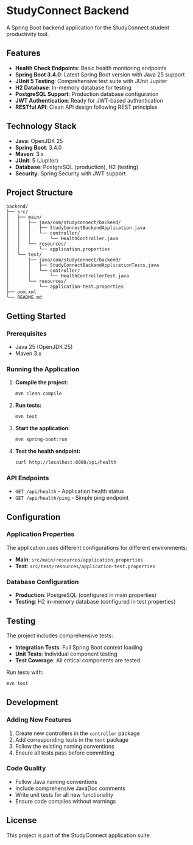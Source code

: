 # StudyConnect Backend

A Spring Boot backend application for the StudyConnect student productivity tool.

## Features

- **Health Check Endpoints**: Basic health monitoring endpoints
- **Spring Boot 3.4.0**: Latest Spring Boot version with Java 25 support
- **JUnit 5 Testing**: Comprehensive test suite with JUnit Jupiter
- **H2 Database**: In-memory database for testing
- **PostgreSQL Support**: Production database configuration
- **JWT Authentication**: Ready for JWT-based authentication
- **RESTful API**: Clean API design following REST principles

## Technology Stack

- **Java**: OpenJDK 25
- **Spring Boot**: 3.4.0
- **Maven**: 3.x
- **JUnit**: 5 (Jupiter)
- **Database**: PostgreSQL (production), H2 (testing)
- **Security**: Spring Security with JWT support

## Project Structure

```
backend/
├── src/
│   ├── main/
│   │   ├── java/com/studyconnect/backend/
│   │   │   ├── StudyConnectBackendApplication.java
│   │   │   └── controller/
│   │   │       └── HealthController.java
│   │   └── resources/
│   │       └── application.properties
│   └── test/
│       ├── java/com/studyconnect/backend/
│       │   ├── StudyConnectBackendApplicationTests.java
│       │   └── controller/
│       │       └── HealthControllerTest.java
│       └── resources/
│           └── application-test.properties
├── pom.xml
└── README.md
```

## Getting Started

### Prerequisites

- Java 25 (OpenJDK 25)
- Maven 3.x

### Running the Application

1. **Compile the project:**
   ```bash
   mvn clean compile
   ```

2. **Run tests:**
   ```bash
   mvn test
   ```

3. **Start the application:**
   ```bash
   mvn spring-boot:run
   ```

4. **Test the health endpoint:**
   ```bash
   curl http://localhost:8080/api/health
   ```

### API Endpoints

- `GET /api/health` - Application health status
- `GET /api/health/ping` - Simple ping endpoint

## Configuration

### Application Properties

The application uses different configurations for different environments:

- **Main**: `src/main/resources/application.properties`
- **Test**: `src/test/resources/application-test.properties`

### Database Configuration

- **Production**: PostgreSQL (configured in main properties)
- **Testing**: H2 in-memory database (configured in test properties)

## Testing

The project includes comprehensive tests:

- **Integration Tests**: Full Spring Boot context loading
- **Unit Tests**: Individual component testing
- **Test Coverage**: All critical components are tested

Run tests with:
```bash
mvn test
```

## Development

### Adding New Features

1. Create new controllers in the `controller` package
2. Add corresponding tests in the `test` package
3. Follow the existing naming conventions
4. Ensure all tests pass before committing

### Code Quality

- Follow Java naming conventions
- Include comprehensive JavaDoc comments
- Write unit tests for all new functionality
- Ensure code compiles without warnings

## License

This project is part of the StudyConnect application suite.
